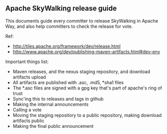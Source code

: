 Apache SkyWalking release guide
--------------------
This documents guide every committer to release SkyWalking in Apache Way,
and also help committers to check the release for vote.

Ref: 
* http://tiles.apache.org/framework/dev/release.html
* http://www.apache.org/dev/publishing-maven-artifacts.html#dev-env

Important things list:
* Maven releases, and the nexus staging repository, and download artifacts upload
* All artifacts are published with .asc, .md5, *sha1 files
* The *.asc files are signed with a gpg key that's part of apache's ring of trust
* Sync'ing this to releases and tags in github
* Making the internal announcements
* Calling a vote
* Moving the staging repository to a public repository, making download artifacts public
* Making the final public announcement